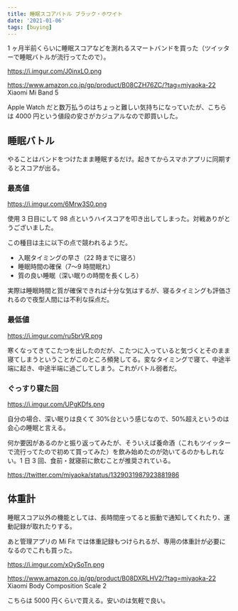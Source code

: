 ```yaml
---
title: 睡眠スコアバトル ブラック・ホワイト
date: '2021-01-06'
tags: [buying]
---
```


1 ヶ月半前くらいに睡眠スコアなどを測れるスマートバンドを買った（ツイッターで睡眠バトルが流行ってたので）。

https://i.imgur.com/J0inxLO.png

https://www.amazon.co.jp/gp/product/B08CZH76ZC/?tag=miyaoka-22
Xiaomi Mi Band 5

Apple Watch だと数万払うのはちょっと難しい気持ちになっていたが、こちらは 4000 円という値段の安さがカジュアルなので即買いした。

## 睡眠バトル

やることはバンドをつけたまま睡眠するだけ。起きてからスマホアプリに同期するとスコアが出る。

### 最高値

https://i.imgur.com/6Mrw3S0.png

使用 3 日目にして 98 点というハイスコアを叩き出してしまった。対戦ありがとうございました。

この種目は主に以下の点で競われるようだ。

- 入眠タイミングの早さ（22 時までに寝ろ）
- 睡眠時間の確保（7〜9 時間眠れ）
- 質の良い睡眠（深い眠りの時間を長くしろ）

実際は睡眠時間と質が確保できれば十分な気はするが、寝るタイミングも評価されるので夜型人間には不利な採点だ。

### 最低値

https://i.imgur.com/ru5brVR.png

寒くなってきてこたつを出したのだが、こたつに入っていると気づくとそのまま寝てしまうということがこのところ頻発してる。変なタイミングで寝て、中途半端に起き、中途半端に過ごしてしまう。これがバトル弱者だ。

### ぐっすり寝た回

https://i.imgur.com/UPgKDfs.png

自分の場合、深い眠りは良くて 30%台という感じなので、50%超えというのは会心の睡眠と言える。

何か要因があるのかと振り返ってみたが、そういえば養命酒（これもツイッターで流行ってたので初めて買ってみた）を飲み始めたのが効いてるのかもしれない。1 日 3 回、食前・就寝前に飲むことが推奨されている。

https://twitter.com/miyaoka/status/1329031987923881986

## 体重計

睡眠スコア以外の機能としては、長時間座ってると振動で通知してくれたり、運動記録が取れたりする。

あと管理アプリの Mi Fit では体重記録もつけられるが、専用の体重計が必要になるのでこれも買った。

https://i.imgur.com/xOySoTn.png

https://www.amazon.co.jp/gp/product/B08DXRLHV2/?tag=miyaoka-22
Xiaomi Body Composition Scale 2

こちらは 5000 円くらいで買える。安いのは気軽で良い。
